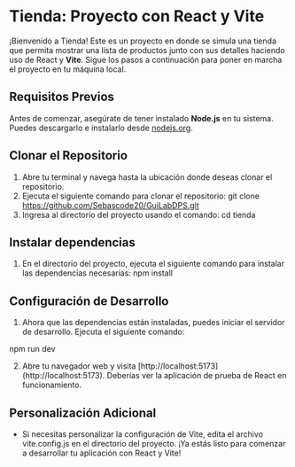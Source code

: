 # Tienda: Proyecto con React y Vite
¡Bienvenido a Tienda! Este es un proyecto en donde se simula una tienda que permita mostrar una lista de productos junto con sus detalles haciendo uso de React y **Vite**. Sigue los pasos a continuación para poner en marcha el proyecto en tu máquina local.

## Requisitos Previos
Antes de comenzar, asegúrate de tener instalado **Node.js** en tu sistema. Puedes descargarlo e instalarlo desde [nodejs.org](https://nodejs.org/).

## Clonar el Repositorio
1. Abre tu terminal y navega hasta la ubicación donde deseas clonar el repositorio.
2. Ejecuta el siguiente comando para clonar el repositorio:
git clone https://github.com/Sebascode20/GuiLabDPS.git
3. Ingresa al directorio del proyecto usando el comando:
cd tienda

## Instalar dependencias
1. En el directorio del proyecto, ejecuta el siguiente comando para instalar las dependencias necesarias:
npm install

## Configuración de Desarrollo
1. Ahora que las dependencias están instaladas, puedes iniciar el servidor de desarrollo. Ejecuta el siguiente comando:

npm run dev

2. Abre tu navegador web y visita [http://localhost:5173] (http://localhost:5173).
Deberías ver la aplicación de prueba de React en funcionamiento.

## Personalización Adicional
- Si necesitas personalizar la configuración de Vite, edita el archivo vite.config.js en el directorio del proyecto.
¡Ya estás listo para comenzar a desarrollar tu aplicación con React y Vite!
